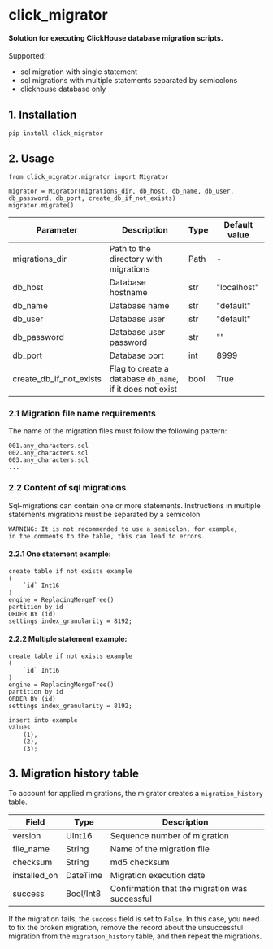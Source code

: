 # click_migrator

#### Solution for executing ClickHouse database migration scripts.

Supported:
- sql migration with single statement
- sql migrations with multiple statements separated by semicolons
- clickhouse database only

## 1. Installation

`pip install click_migrator`

## 2. Usage

```
from click_migrator.migrator import Migrator

migrator = Migrator(migrations_dir, db_host, db_name, db_user, db_password, db_port, create_db_if_not_exists)
migrator.migrate()
```

Parameter                        | Description                                                  | Type | Default value
---------------------------------|--------------------------------------------------------------|-----|--------------
migrations_dir                   | Path to the directory with migrations                        | Path| -            
db_host                          | Database hostname                                            | str | "localhost" 
db_name                          | Database name                                                | str | "default" 
db_user                          | Database user                                                | str | "default" 
db_password                      | Database user password                                       | str | ""        
db_port                          | Database port                                                | int | 8999      
create_db_if_not_exists          | Flag to create a database `db_name`, if it does not exist    | bool| True   

### 2.1 Migration file name requirements

The name of the migration files must follow the following pattern:

```
001.any_characters.sql
002.any_characters.sql
003.any_characters.sql
...
```
### 2.2 Content of sql migrations

Sql-migrations can contain one or more statements. 
Instructions in multiple statements migrations must be separated by a semicolon.

```
WARNING: It is not recommended to use a semicolon, for example,
in the comments to the table, this can lead to errors.
```

#### 2.2.1 One statement example:
```
create table if not exists example
(
    `id` Int16
)
engine = ReplacingMergeTree()
partition by id
ORDER BY (id)
settings index_granularity = 8192;
```

#### 2.2.2 Multiple statement example:
```
create table if not exists example
(
    `id` Int16
)
engine = ReplacingMergeTree()
partition by id
ORDER BY (id)
settings index_granularity = 8192;

insert into example
values
	(1),
	(2),
	(3);
```

## 3. Migration history table

To account for applied migrations, the migrator creates a `migration_history` table.

Field         | Type      | Description                                    |
--------------|-----------|------------------------------------------------|
version       | UInt16    | Sequence number of migration                   
file_name     | String    | Name of the migration file                     
checksum      | String    | md5 checksum                                   
installed_on  | DateTime  | Migration execution date                       
success       | Bool/Int8 | Confirmation that the migration was successful 

If the migration fails, the `success` field is set to `False`. 
In this case, you need to fix the broken migration,
remove the record about the unsuccessful migration from the `migration_history` table,
and then repeat the migrations.
